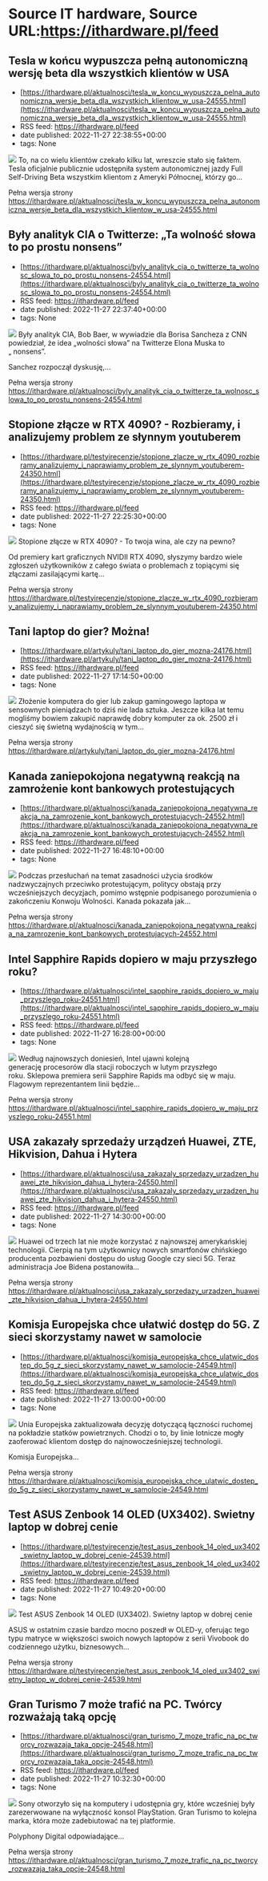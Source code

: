 # Source IT hardware, Source URL:https://ithardware.pl/feed

## Tesla w końcu wypuszcza pełną autonomiczną wersję beta dla wszystkich klientów w USA
 - [https://ithardware.pl/aktualnosci/tesla_w_koncu_wypuszcza_pelna_autonomiczna_wersje_beta_dla_wszystkich_klientow_w_usa-24555.html](https://ithardware.pl/aktualnosci/tesla_w_koncu_wypuszcza_pelna_autonomiczna_wersje_beta_dla_wszystkich_klientow_w_usa-24555.html)
 - RSS feed: https://ithardware.pl/feed
 - date published: 2022-11-27 22:38:55+00:00
 - tags: None

<img src="https://ithardware.pl/artykuly/min/24555_1.jpg" />            To, na co wielu klient&oacute;w czekało&nbsp;kilku lat, wreszcie stało się faktem. Tesla oficjalnie publicznie udostępniła system autonomicznej jazdy Full Self-Driving Beta wszystkim klientom z Ameryki P&oacute;łnocnej, kt&oacute;rzy go...
            <p>Pełna wersja strony <a href="https://ithardware.pl/aktualnosci/tesla_w_koncu_wypuszcza_pelna_autonomiczna_wersje_beta_dla_wszystkich_klientow_w_usa-24555.html">https://ithardware.pl/aktualnosci/tesla_w_koncu_wypuszcza_pelna_autonomiczna_wersje_beta_dla_wszystkich_klientow_w_usa-24555.html</a></p>

## Były analityk CIA o Twitterze: „Ta wolność słowa to po prostu nonsens”
 - [https://ithardware.pl/aktualnosci/byly_analityk_cia_o_twitterze_ta_wolnosc_slowa_to_po_prostu_nonsens-24554.html](https://ithardware.pl/aktualnosci/byly_analityk_cia_o_twitterze_ta_wolnosc_slowa_to_po_prostu_nonsens-24554.html)
 - RSS feed: https://ithardware.pl/feed
 - date published: 2022-11-27 22:37:40+00:00
 - tags: None

<img src="https://ithardware.pl/artykuly/min/24554_1.jpg" />            Były analityk CIA, Bob Baer, ​​w&nbsp;wywiadzie&nbsp;dla Borisa Sancheza z CNN powiedział, że idea &bdquo;wolności słowa&rdquo; na&nbsp;Twitterze&nbsp;Elona Muska&nbsp;to &bdquo;&nbsp;nonsens&rdquo;.

Sanchez rozpoczął dyskusję,...
            <p>Pełna wersja strony <a href="https://ithardware.pl/aktualnosci/byly_analityk_cia_o_twitterze_ta_wolnosc_slowa_to_po_prostu_nonsens-24554.html">https://ithardware.pl/aktualnosci/byly_analityk_cia_o_twitterze_ta_wolnosc_slowa_to_po_prostu_nonsens-24554.html</a></p>

## Stopione złącze w RTX 4090? - Rozbieramy, i analizujemy problem ze słynnym youtuberem
 - [https://ithardware.pl/testyirecenzje/stopione_zlacze_w_rtx_4090_rozbieramy_analizujemy_i_naprawiamy_problem_ze_slynnym_youtuberem-24350.html](https://ithardware.pl/testyirecenzje/stopione_zlacze_w_rtx_4090_rozbieramy_analizujemy_i_naprawiamy_problem_ze_slynnym_youtuberem-24350.html)
 - RSS feed: https://ithardware.pl/feed
 - date published: 2022-11-27 22:25:30+00:00
 - tags: None

<img src="https://ithardware.pl/artykuly/min/24350_1.jpg" />            Stopione złącze w RTX 4090? - To twoja wina, ale czy na pewno?

Od premiery kart graficznych NVIDII RTX 4090,&nbsp;słyszymy bardzo wiele zgłoszeń użytkownik&oacute;w z całego świata o problemach z topiącymi się złączami zasilającymi kartę...
            <p>Pełna wersja strony <a href="https://ithardware.pl/testyirecenzje/stopione_zlacze_w_rtx_4090_rozbieramy_analizujemy_i_naprawiamy_problem_ze_slynnym_youtuberem-24350.html">https://ithardware.pl/testyirecenzje/stopione_zlacze_w_rtx_4090_rozbieramy_analizujemy_i_naprawiamy_problem_ze_slynnym_youtuberem-24350.html</a></p>

## Tani laptop do gier? Można!
 - [https://ithardware.pl/artykuly/tani_laptop_do_gier_mozna-24176.html](https://ithardware.pl/artykuly/tani_laptop_do_gier_mozna-24176.html)
 - RSS feed: https://ithardware.pl/feed
 - date published: 2022-11-27 17:14:50+00:00
 - tags: None

<img src="https://ithardware.pl/artykuly/min/24176_1.jpg" />            Złożenie komputera do gier lub zakup gamingowego laptopa w sensownych pieniądzach to dziś nie lada sztuka. Jeszcze kilka lat temu mogliśmy bowiem zakupić naprawdę dobry komputer za ok. 2500 zł i cieszyć się świetną wydajnością w tym...
            <p>Pełna wersja strony <a href="https://ithardware.pl/artykuly/tani_laptop_do_gier_mozna-24176.html">https://ithardware.pl/artykuly/tani_laptop_do_gier_mozna-24176.html</a></p>

## Kanada zaniepokojona negatywną reakcją na zamrożenie kont bankowych protestujących
 - [https://ithardware.pl/aktualnosci/kanada_zaniepokojona_negatywna_reakcja_na_zamrozenie_kont_bankowych_protestujacych-24552.html](https://ithardware.pl/aktualnosci/kanada_zaniepokojona_negatywna_reakcja_na_zamrozenie_kont_bankowych_protestujacych-24552.html)
 - RSS feed: https://ithardware.pl/feed
 - date published: 2022-11-27 16:48:10+00:00
 - tags: None

<img src="https://ithardware.pl/artykuly/min/24552_1.jpg" />            Podczas przesłuchań na temat zasadności użycia środk&oacute;w nadzwyczajnych przeciwko protestującym, politycy obstają przy wcześniejszych decyzjach, pomimo wstępnie podpisanego porozumienia o zakończeniu Konwoju Wolności. Kanada pokazała jak...
            <p>Pełna wersja strony <a href="https://ithardware.pl/aktualnosci/kanada_zaniepokojona_negatywna_reakcja_na_zamrozenie_kont_bankowych_protestujacych-24552.html">https://ithardware.pl/aktualnosci/kanada_zaniepokojona_negatywna_reakcja_na_zamrozenie_kont_bankowych_protestujacych-24552.html</a></p>

## Intel Sapphire Rapids dopiero w maju przyszłego roku?
 - [https://ithardware.pl/aktualnosci/intel_sapphire_rapids_dopiero_w_maju_przyszlego_roku-24551.html](https://ithardware.pl/aktualnosci/intel_sapphire_rapids_dopiero_w_maju_przyszlego_roku-24551.html)
 - RSS feed: https://ithardware.pl/feed
 - date published: 2022-11-27 16:28:00+00:00
 - tags: None

<img src="https://ithardware.pl/artykuly/min/24551_1.jpg" />            Według najnowszych doniesień, Intel ujawni kolejną generację&nbsp;procesor&oacute;w&nbsp;dla stacji roboczych w lutym przyszłego roku.&nbsp;Sklepowa premiera serii Sapphire Rapids ma odbyć się w maju. Flagowym reprezentantem linii będzie...
            <p>Pełna wersja strony <a href="https://ithardware.pl/aktualnosci/intel_sapphire_rapids_dopiero_w_maju_przyszlego_roku-24551.html">https://ithardware.pl/aktualnosci/intel_sapphire_rapids_dopiero_w_maju_przyszlego_roku-24551.html</a></p>

## USA zakazały sprzedaży urządzeń Huawei, ZTE, Hikvision, Dahua i Hytera
 - [https://ithardware.pl/aktualnosci/usa_zakazaly_sprzedazy_urzadzen_huawei_zte_hikvision_dahua_i_hytera-24550.html](https://ithardware.pl/aktualnosci/usa_zakazaly_sprzedazy_urzadzen_huawei_zte_hikvision_dahua_i_hytera-24550.html)
 - RSS feed: https://ithardware.pl/feed
 - date published: 2022-11-27 14:30:00+00:00
 - tags: None

<img src="https://ithardware.pl/artykuly/min/24550_1.jpg" />            Huawei od trzech lat nie może korzystać z najnowszej amerykańskiej technologii. Cierpią na tym użytkownicy nowych smartfon&oacute;w chińskiego producenta pozbawieni dostępu do usług Google czy sieci 5G. Teraz administracja Joe Bidena postanowiła...
            <p>Pełna wersja strony <a href="https://ithardware.pl/aktualnosci/usa_zakazaly_sprzedazy_urzadzen_huawei_zte_hikvision_dahua_i_hytera-24550.html">https://ithardware.pl/aktualnosci/usa_zakazaly_sprzedazy_urzadzen_huawei_zte_hikvision_dahua_i_hytera-24550.html</a></p>

## Komisja Europejska chce ułatwić dostęp do 5G. Z sieci skorzystamy nawet w samolocie
 - [https://ithardware.pl/aktualnosci/komisja_europejska_chce_ulatwic_dostep_do_5g_z_sieci_skorzystamy_nawet_w_samolocie-24549.html](https://ithardware.pl/aktualnosci/komisja_europejska_chce_ulatwic_dostep_do_5g_z_sieci_skorzystamy_nawet_w_samolocie-24549.html)
 - RSS feed: https://ithardware.pl/feed
 - date published: 2022-11-27 13:00:00+00:00
 - tags: None

<img src="https://ithardware.pl/artykuly/min/24549_1.jpg" />            Unia Europejska zaktualizowała decyzję dotyczącą łączności ruchomej na pokładzie statk&oacute;w powietrznych. Chodzi o to, by linie lotnicze mogły zaoferować klientom dostęp do najnowocześniejszej technologii.

Komisja Europejska...
            <p>Pełna wersja strony <a href="https://ithardware.pl/aktualnosci/komisja_europejska_chce_ulatwic_dostep_do_5g_z_sieci_skorzystamy_nawet_w_samolocie-24549.html">https://ithardware.pl/aktualnosci/komisja_europejska_chce_ulatwic_dostep_do_5g_z_sieci_skorzystamy_nawet_w_samolocie-24549.html</a></p>

## Test ASUS Zenbook 14 OLED (UX3402). Swietny laptop w dobrej cenie
 - [https://ithardware.pl/testyirecenzje/test_asus_zenbook_14_oled_ux3402_swietny_laptop_w_dobrej_cenie-24539.html](https://ithardware.pl/testyirecenzje/test_asus_zenbook_14_oled_ux3402_swietny_laptop_w_dobrej_cenie-24539.html)
 - RSS feed: https://ithardware.pl/feed
 - date published: 2022-11-27 10:49:20+00:00
 - tags: None

<img src="https://ithardware.pl/artykuly/min/24539_1.jpg" />            Test ASUS Zenbook 14 OLED (UX3402). Swietny laptop w dobrej cenie

ASUS w ostatnim czasie bardzo mocno poszedł w OLED-y, oferując tego typu matryce w większości swoich nowych laptop&oacute;w z serii Vivobook do codziennego użytku, biznesowych...
            <p>Pełna wersja strony <a href="https://ithardware.pl/testyirecenzje/test_asus_zenbook_14_oled_ux3402_swietny_laptop_w_dobrej_cenie-24539.html">https://ithardware.pl/testyirecenzje/test_asus_zenbook_14_oled_ux3402_swietny_laptop_w_dobrej_cenie-24539.html</a></p>

## Gran Turismo 7 może trafić na PC. Twórcy rozważają taką opcję
 - [https://ithardware.pl/aktualnosci/gran_turismo_7_moze_trafic_na_pc_tworcy_rozwazaja_taka_opcje-24548.html](https://ithardware.pl/aktualnosci/gran_turismo_7_moze_trafic_na_pc_tworcy_rozwazaja_taka_opcje-24548.html)
 - RSS feed: https://ithardware.pl/feed
 - date published: 2022-11-27 10:32:30+00:00
 - tags: None

<img src="https://ithardware.pl/artykuly/min/24548_1.jpg" />            Sony otworzyło się na komputery i udostępnia gry, kt&oacute;re wcześniej były zarezerwowane na wyłączność konsol PlayStation. Gran Turismo to kolejna marka, kt&oacute;ra może zadebiutować na tej platformie.

Polyphony Digital odpowiadające...
            <p>Pełna wersja strony <a href="https://ithardware.pl/aktualnosci/gran_turismo_7_moze_trafic_na_pc_tworcy_rozwazaja_taka_opcje-24548.html">https://ithardware.pl/aktualnosci/gran_turismo_7_moze_trafic_na_pc_tworcy_rozwazaja_taka_opcje-24548.html</a></p>
